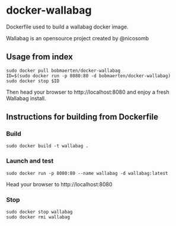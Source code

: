 # docker-wallabag

Dockerfile used to build a wallabag docker image.

Wallabag is an opensource project created by @nicosomb

## Usage from index
```
sudo docker pull bobmaerten/docker-wallabag
ID=$(sudo docker run -p 8080:80 -d bobmaerten/docker-wallabag)
sudo docker stop $ID
```
Then head your browser to http://localhost:8080 and enjoy a fresh Wallabag install.


## Instructions for building from Dockerfile

### Build
```
sudo docker build -t wallabag .
```

### Launch and test
```
sudo docker run -p 8080:80 --name wallabag -d wallabag:latest
```
Head your browser to http://localhost:8080

### Stop
```
sudo docker stop wallabag
sudo docker rmi wallabag
```
